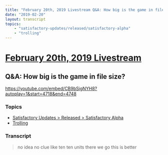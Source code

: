 ```yaml
---
title: "February 20th, 2019 Livestream Q&A: How big is the game in file size?"
date: "2019-02-20"
layout: transcript
topics:
    - "satisfactory-updates/released/satisfactory-alpha"
    - "trolling"
---
```

# [February 20th, 2019 Livestream](../2019-02-20.md)
## Q&A: How big is the game in file size?
https://youtube.com/embed/CB9bSigNYH8?autoplay=1&start=4718&end=4748

### Topics
* [Satisfactory Updates > Released > Satisfactory Alpha](../topics/satisfactory-updates/released/satisfactory-alpha.md)
* [Trolling](../topics/trolling.md)

### Transcript

> no idea no clue like ten ten units there we go this is better
